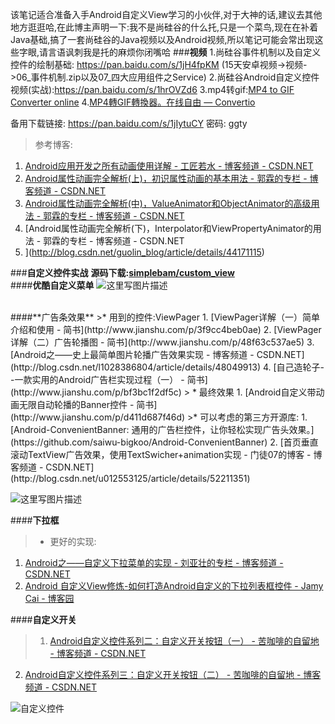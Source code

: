 该笔记适合准备入手Android自定义View学习的小伙伴,对于大神的话,建议去其他地方逛逛哈,在此博主声明一下:我不是尚硅谷的什么托,只是一个菜鸟,现在在补着Java基础,搞了一套尚硅谷的Java视频以及Android视频,所以笔记可能会常出现这些字眼,请言语讽刺我是托的麻烦你闭嘴哈
###**视频**
1.尚硅谷事件机制以及自定义控件的绘制基础: https://pan.baidu.com/s/1jH4fpKM (15天安卓视频->视频->06_事件机制.zip以及07_四大应用组件之Service)
2.尚硅谷Android自定义控件视频(实战):https://pan.baidu.com/s/1hrOVZd6
3.mp4转gif:[MP4 to GIF Converter online](http://mp4-2-gif.com/) 
4.[MP4轉GIF轉換器。在线自由 — Convertio](https://convertio.co/zh/mp4-gif/) 

备用下载链接: https://pan.baidu.com/s/1jIytuCY 密码: ggty


>参考博客:
1. [Android应用开发之所有动画使用详解 - 工匠若水 - 博客频道 - CSDN.NET](http://blog.csdn.net/yanbober/article/details/46481171)
2.  [Android属性动画完全解析(上)，初识属性动画的基本用法 - 郭霖的专栏 - 博客频道 - CSDN.NET](http://blog.csdn.net/guolin_blog/article/details/43536355)
3.  [Android属性动画完全解析(中)，ValueAnimator和ObjectAnimator的高级用法 - 郭霖的专栏 - 博客频道 - CSDN.NET](http://blog.csdn.net/guolin_blog/article/details/43816093) 
4. [Android属性动画完全解析(下)，Interpolator和ViewPropertyAnimator的用法 - 郭霖的专栏 - 博客频道 - CSDN.NET
5. ](http://blog.csdn.net/guolin_blog/article/details/44171115) 


###**自定义控件实战**
**源码下载:[simplebam/custom_view](https://github.com/simplebam/custom_view)**
<br/>
####**优酷自定义菜单**
![这里写图片描述](http://img.blog.csdn.net/20170514100400705?watermark/2/text/aHR0cDovL2Jsb2cuY3Nkbi5uZXQvc2ltcGxlYmFt/font/5a6L5L2T/fontsize/400/fill/I0JBQkFCMA==/dissolve/70/gravity/SouthEast)

<br/>
####**广告条效果**
>* 用到的控件:ViewPager
1. [ViewPager详解（一）简单介绍和使用 - 简书](http://www.jianshu.com/p/3f9cc4beb0ae) 
2. [ViewPager详解（二）广告轮播图 - 简书](http://www.jianshu.com/p/48f63c537ae5) 
3. [Android之——史上最简单图片轮播广告效果实现 - 博客频道 - CSDN.NET](http://blog.csdn.net/l1028386804/article/details/48049913) 
4. [自己造轮子--一款实用的Android广告栏实现过程（一） - 简书](http://www.jianshu.com/p/bf3bc1f2df5c) 
> * 最终效果
1. [Android自定义带动画无限自动轮播的Banner控件 - 简书](http://www.jianshu.com/p/d411d687f46d) 
>* 可以考虑的第三方开源库:
1. [Android-ConvenientBanner: 通用的广告栏控件，让你轻松实现广告头效果。](https://github.com/saiwu-bigkoo/Android-ConvenientBanner)
2. [首页垂直滚动TextView广告效果，使用TextSwicher+animation实现 - 门徒07的博客 - 博客频道 - CSDN.NET](http://blog.csdn.net/u012553125/article/details/52211351) 

![这里写图片描述](http://img.blog.csdn.net/20170514204247054?watermark/2/text/aHR0cDovL2Jsb2cuY3Nkbi5uZXQvc2ltcGxlYmFt/font/5a6L5L2T/fontsize/400/fill/I0JBQkFCMA==/dissolve/70/gravity/SouthEast)


####**下拉框**
> * 更好的实现:
1. [Android之——自定义下拉菜单的实现 - 刘亚壮的专栏 - 博客频道 - CSDN.NET](http://blog.csdn.net/l1028386804/article/details/48101651) 
2. [Android 自定义View修炼-如何打造Android自定义的下拉列表框控件 - Jamy Cai - 博客园](http://www.cnblogs.com/JczmDeveloper/p/4425010.html) 


####**自定义开关**
> 1. [Android自定义控件系列二：自定义开关按钮（一） - 苦咖啡的自留地 - 博客频道 - CSDN.NET](http://blog.csdn.net/cyp331203/article/details/40736027) 
2. [Android自定义控件系列三：自定义开关按钮（二） - 苦咖啡的自留地 - 博客频道 - CSDN.NET](http://blog.csdn.net/cyp331203/article/details/40779335) 



![自定义控件](http://img.blog.csdn.net/20141104110903667)